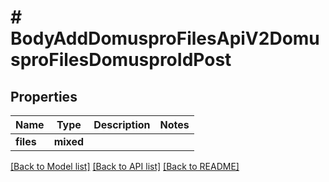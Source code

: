 # # BodyAddDomusproFilesApiV2DomusproFilesDomusproIdPost

## Properties

Name | Type | Description | Notes
------------ | ------------- | ------------- | -------------
**files** | **mixed** |  |

[[Back to Model list]](../../README.md#models) [[Back to API list]](../../README.md#endpoints) [[Back to README]](../../README.md)
